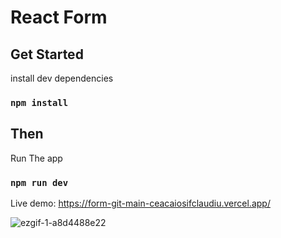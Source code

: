 # React Form

## Get Started

install dev dependencies

### `npm install`

## Then

Run The app

### `npm run dev`


Live demo: https://form-git-main-ceacaiosifclaudiu.vercel.app/

![ezgif-1-a8d4488e22](https://github.com/ceacaiosifclaudiu/pentruDeyu/assets/110819428/113c8d88-ddd3-4194-8f71-cd2e547d357b)
